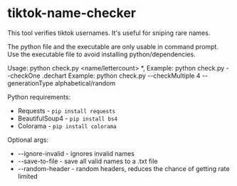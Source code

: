 # tiktok-name-checker
This tool verifies tiktok usernames. It's useful for sniping rare names. 

The python file and the executable are only usable in command prompt.
Use the executable file to avoid installing python/dependencies.

Usage: python check.py <method> <name/lettercount> *, <optional args>
Example: python check.py --checkOne .dechart
Example: python check.py --checkMultiple 4 --generationType alphabetical/random

Python requirements:
  - Requests - ``pip install requests``
  - BeautifulSoup4 - ``pip install bs4``
  - Colorama - ``pip install colorama``

Optional args:
   - --ignore-invalid - ignores invalid names
   - --save-to-file - save all valid names to a .txt file
   - --random-header - random headers, reduces the chance of getting rate limited
